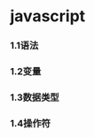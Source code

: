 # javascript
### <RouteLink to="/notes/web/javascript/base/grammar/语法">1.1语法</RouteLink>
### <RouteLink to="/notes/web/javascript/base/grammar/变量">1.2变量</RouteLink>
### <RouteLink to="/notes/web/javascript/base/grammar/数据类型">1.3数据类型</RouteLink>
### <RouteLink to="/notes/web/javascript/base/grammar/操作符">1.4操作符</RouteLink>